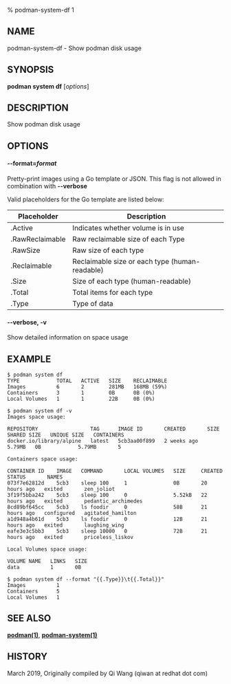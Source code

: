 % podman-system-df 1

## NAME

podman\-system\-df - Show podman disk usage

## SYNOPSIS

**podman system df** [*options*]

## DESCRIPTION

Show podman disk usage

## OPTIONS

#### **--format**=_format_

Pretty-print images using a Go template or JSON. This flag is not allowed in combination with **--verbose**

Valid placeholders for the Go template are listed below:

| **Placeholder** | **Description**                                |
| --------------- | ---------------------------------------------- |
| .Active         | Indicates whether volume is in use             |
| .RawReclaimable | Raw reclaimable size of each Type              |
| .RawSize        | Raw size of each type                          |
| .Reclaimable    | Reclaimable size or each type (human-readable) |
| .Size           | Size of each type (human-readable)             |
| .Total          | Total items for each type                      |
| .Type           | Type of data                                   |

#### **--verbose**, **-v**

Show detailed information on space usage

## EXAMPLE

```
$ podman system df
TYPE            TOTAL   ACTIVE   SIZE    RECLAIMABLE
Images          6       2        281MB   168MB (59%)
Containers      3       1        0B      0B (0%)
Local Volumes   1       1        22B     0B (0%)

$ podman system df -v
Images space usage:

REPOSITORY                 TAG      IMAGE ID       CREATED       SIZE     SHARED SIZE   UNIQUE SIZE   CONTAINERS
docker.io/library/alpine   latest   5cb3aa00f899   2 weeks ago   5.79MB   0B            5.79MB       5

Containers space usage:

CONTAINER ID    IMAGE   COMMAND       LOCAL VOLUMES   SIZE     CREATED        STATUS       NAMES
073f7e62812d    5cb3    sleep 100     1               0B       20 hours ago   exited       zen_joliot
3f19f5bba242    5cb3    sleep 100     0               5.52kB   22 hours ago   exited       pedantic_archimedes
8cd89bf645cc    5cb3    ls foodir     0               58B      21 hours ago   configured   agitated_hamilton
a1d948a4b61d    5cb3    ls foodir     0               12B      21 hours ago   exited       laughing_wing
eafe3e3c5bb3    5cb3    sleep 10000   0               72B      21 hours ago   exited       priceless_liskov

Local Volumes space usage:

VOLUME NAME   LINKS   SIZE
data          1       0B

$ podman system df --format "{{.Type}}\t{{.Total}}"
Images          1
Containers      5
Local Volumes   1
```

## SEE ALSO

**[podman(1)](commands/podman.md)**, **[podman-system(1)](commands/podman-system/podman-system.md)**

## HISTORY

March 2019, Originally compiled by Qi Wang (qiwan at redhat dot com)
